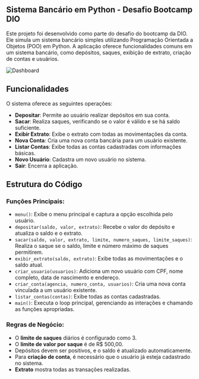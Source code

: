 ## **Sistema Bancário em Python - Desafio Bootcamp DIO**
Este projeto foi desenvolvido como parte do desafio do bootcamp da DIO. Ele simula um sistema bancário simples utilizando Programação Orientada a Objetos (POO) em Python. A aplicação oferece funcionalidades comuns em um sistema bancário, como depósitos, saques, exibição de extrato, criação de contas e usuários.

![Dashboard](https://thumbs.dreamstime.com/z/desenho-animado-com-ilustra%C3%A7%C3%A3o-de-diferentes-varia%C3%A7%C3%B5es-monet%C3%A1rias-que-ilustra-formas-armazenar-e-economizar-dinheiro-215168940.jpg?w=992)

## **Funcionalidades**

O sistema oferece as seguintes operações:

- **Depositar**: Permite ao usuário realizar depósitos em sua conta.
- **Sacar**: Realiza saques, verificando se o valor é válido e se há saldo suficiente.
- **Exibir Extrato**: Exibe o extrato com todas as movimentações da conta.
- **Nova Conta**: Cria uma nova conta bancária para um usuário existente.
- **Listar Contas**: Exibe todas as contas cadastradas com informações básicas.
- **Novo Usuário**: Cadastra um novo usuário no sistema.
- **Sair**: Encerra a aplicação.

## **Estrutura do Código**

### Funções Principais:

- `menu()`: Exibe o menu principal e captura a opção escolhida pelo usuário.
- `depositar(saldo, valor, extrato)`: Recebe o valor do depósito e atualiza o saldo e o extrato.
- `sacar(saldo, valor, extrato, limite, numero_saques, limite_saques)`: Realiza o saque se o saldo, limite e número máximo de saques permitirem.
- `exibir_extrato(saldo, extrato)`: Exibe todas as movimentações e o saldo atual.
- `criar_usuario(usuarios)`: Adiciona um novo usuário com CPF, nome completo, data de nascimento e endereço.
- `criar_conta(agencia, numero_conta, usuarios)`: Cria uma nova conta vinculada a um usuário existente.
- `listar_contas(contas)`: Exibe todas as contas cadastradas.
- `main()`: Executa o loop principal, gerenciando as interações e chamando as funções apropriadas.

### Regras de Negócio:

- O **limite de saques** diários é configurado como 3.
- O **limite de valor por saque** é de R$ 500,00.
- Depósitos devem ser positivos, e o saldo é atualizado automaticamente.
- Para **criação de conta**, é necessário que o usuário já esteja cadastrado no sistema.
- **Extrato** mostra todas as transações realizadas.
